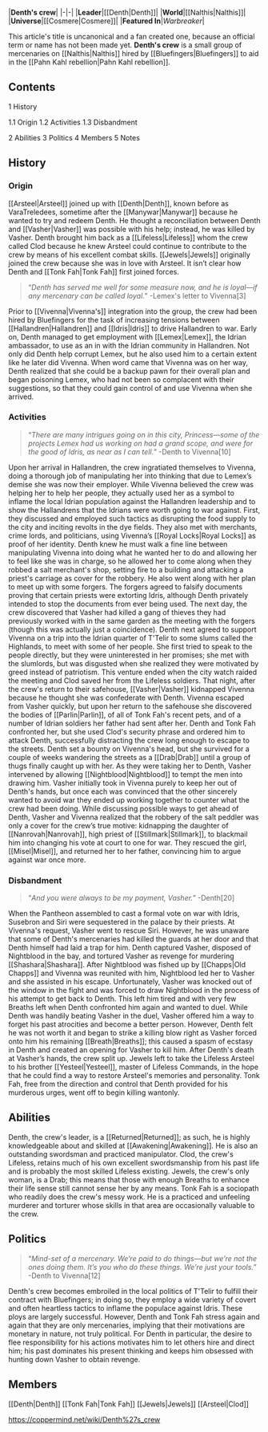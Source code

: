 |**Denth's crew**|
|-|-|
|**Leader**|[[Denth\|Denth]]|
|**World**|[[Nalthis\|Nalthis]]|
|**Universe**|[[Cosmere\|Cosmere]]|
|**Featured In**|*Warbreaker*|

This article's title is uncanonical and a fan created one, because an official term or name has not been made yet.
**Denth's crew** is a small group of mercenaries on [[Nalthis\|Nalthis]] hired by [[Bluefingers\|Bluefingers]] to aid in the [[Pahn Kahl rebellion\|Pahn Kahl rebellion]].

## Contents

1 History

1.1 Origin
1.2 Activities
1.3 Disbandment


2 Abilities
3 Politics
4 Members
5 Notes


## History
### Origin
[[Arsteel\|Arsteel]] joined up with [[Denth\|Denth]], known before as VaraTreledees, sometime after the [[Manywar\|Manywar]] because he wanted to try and redeem Denth. He thought a reconciliation between Denth and [[Vasher\|Vasher]] was possible with his help; instead, he was killed by Vasher. Denth brought him back as a [[Lifeless\|Lifeless]] whom the crew called Clod because he knew Arsteel could continue to contribute to the crew by means of his excellent combat skills. [[Jewels\|Jewels]] originally joined the crew because she was in love with Arsteel. It isn’t clear how Denth and [[Tonk Fah\|Tonk Fah]] first joined forces.

>“*Denth has served me well for some measure now, and he is loyal—if any mercenary can be called loyal.*”
\-Lemex's letter to Vivenna[3]

Prior to [[Vivenna\|Vivenna's]] integration into the group, the crew had been hired by Bluefingers for the task of increasing tensions between [[Hallandren\|Hallandren]] and [[Idris\|Idris]] to drive Hallandren to war. Early on, Denth managed to get employment with [[Lemex\|Lemex]], the Idrian ambassador, to use as an in with the Idrian community in Hallandren. Not only did Denth help corrupt Lemex, but he also used him to a certain extent like he later did Vivenna. When word came that Vivenna was on her way, Denth realized that she could be a backup pawn for their overall plan and began poisoning Lemex, who had not been so complacent with their suggestions, so that they could gain control of and use Vivenna when she arrived.

### Activities
>“*There are many intrigues going on in this city, Princess—some of the projects Lemex had us working on had a grand scope, and were for the good of Idris, as near as I can tell.*”
\-Denth to Vivenna[10]


Upon her arrival in Hallandren, the crew ingratiated themselves to Vivenna, doing a thorough job of manipulating her into thinking that due to Lemex’s demise she was now their employer. While Vivenna believed the crew was helping her to help her people, they actually used her as a symbol to inflame the local Idrian population against the Hallandren leadership and to show the Hallandrens that the Idrians were worth going to war against. First, they discussed and employed such tactics as disrupting the food supply to the city and inciting revolts in the dye fields. They also met with merchants, crime lords, and politicians, using Vivenna’s [[Royal Locks\|Royal Locks]] as proof of her identity.
Denth knew he must walk a fine line between manipulating Vivenna into doing what he wanted her to do and allowing her to feel like she was in charge, so he allowed her to come along when they robbed a salt merchant's shop, setting fire to a building and attacking a priest's carriage as cover for the robbery. He also went along with her plan to meet up with some forgers. The forgers agreed to falsify documents proving that certain priests were extorting Idris, although Denth privately intended to stop the documents from ever being used. The next day, the crew discovered that Vasher had killed a gang of thieves they had previously worked with in the same garden as the meeting with the forgers (though this was actually just a coincidence). Denth next agreed to support Vivenna on a trip into the Idrian quarter of T'Telir to some slums called the Highlands, to meet with some of her people. She first tried to speak to the people directly, but they were uninterested in her promises; she met with the slumlords, but was disgusted when she realized they were motivated by greed instead of patriotism. This venture ended when the city watch raided the meeting and Clod saved her from the Lifeless soldiers. That night, after the crew's return to their safehouse, [[Vasher\|Vasher]] kidnapped Vivenna because he thought she was confederate with Denth.
Vivenna escaped from Vasher quickly, but upon her return to the safehouse she discovered the bodies of [[Parlin\|Parlin]], of all of Tonk Fah's recent pets, and of a number of Idrian soldiers her father had sent after her. Denth and Tonk Fah confronted her, but she used Clod's security phrase and ordered him to attack Denth, successfully distracting the crew long enough to escape to the streets. Denth set a bounty on Vivenna's head, but she survived for a couple of weeks wandering the streets as a [[Drab\|Drab]] until a group of thugs finally caught up with her. As they were taking her to Denth, Vasher intervened by allowing [[Nightblood\|Nightblood]] to tempt the men into drawing him. Vasher initially took in Vivenna purely to keep her out of Denth's hands, but once each was convinced that the other sincerely wanted to avoid war they ended up working together to counter what the crew had been doing. While discussing possible ways to get ahead of Denth, Vasher and Vivenna realized that the robbery of the salt peddler was only a cover for the crew’s true motive: kidnapping the daughter of [[Nanrovah\|Nanrovah]], high priest of [[Stillmark\|Stillmark]], to blackmail him into changing his vote at court to one for war. They rescued the girl, [[Misel\|Misel]], and returned her to her father, convincing him to argue against war once more.

### Disbandment
>“*And you were always to be my payment, Vasher.*”
\-Denth[20]

When the Pantheon assembled to cast a formal vote on war with Idris, Susebron and Siri were sequestered in the palace by their priests. At Vivenna's request, Vasher went to rescue Siri. However, he was unaware that some of Denth's mercenaries had killed the guards at her door and that Denth himself had laid a trap for him. Denth captured Vasher, disposed of Nightblood in the bay, and tortured Vasher as revenge for murdering [[Shashara\|Shashara]]. After Nightblood was fished up by [[Chapps\|Old Chapps]] and Vivenna was reunited with him, Nightblood led her to Vasher and she assisted in his escape. Unfortunately, Vasher was knocked out of the window in the fight and was forced to draw Nightblood in the process of his attempt to get back to Denth. This left him tired and with very few Breaths left when Denth confronted him again and wanted to duel. While Denth was handily beating Vasher in the duel, Vasher offered him a way to forget his past atrocities and become a better person. However, Denth felt he was not worth it and began to strike a killing blow right as Vasher forced onto him his remaining [[Breath\|Breaths]]; this caused a spasm of ecstasy in Denth and created an opening for Vasher to kill him.
After Denth's death at Vasher’s hands, the crew split up. Jewels left to take the Lifeless Arsteel to his brother [[Yesteel\|Yesteel]], master of Lifeless Commands, in the hope that he could find a way to restore Arsteel's memories and personality. Tonk Fah, free from the direction and control that Denth provided for his murderous urges, went off to begin killing wantonly.

## Abilities
Denth, the crew's leader, is a [[Returned\|Returned]]; as such, he is highly knowledgeable about and skilled at [[Awakening\|Awakening]]. He is also an outstanding swordsman and practiced manipulator. Clod, the crew's Lifeless, retains much of his own excellent swordsmanship from his past life and is probably the most skilled Lifeless existing. Jewels, the crew's only woman, is a Drab; this means that those with enough Breaths to enhance their life sense still cannot sense her by any means. Tonk Fah is a sociopath who readily does the crew's messy work. He is a practiced and unfeeling murderer and torturer whose skills in that area are occasionally valuable to the crew.

## Politics
>“*Mind-set of a mercenary. We’re paid to do things—but we’re not the ones doing them. It’s you who do these things. We’re just your tools.*”
\-Denth to Vivenna[12]


Denth's crew becomes embroiled in the local politics of T'Telir to fulfill their contract with Bluefingers; in doing so, they employ a wide variety of covert and often heartless tactics to inflame the populace against Idris. These ploys are largely successful. However, Denth and Tonk Fah stress again and again that they are only mercenaries, implying that their motivations are monetary in nature, not truly political. For Denth in particular, the desire to flee responsibility for his actions motivates him to let others hire and direct him; his past dominates his present thinking and keeps him obsessed with hunting down Vasher to obtain revenge.

## Members

[[Denth\|Denth]]
[[Tonk Fah\|Tonk Fah]]
[[Jewels\|Jewels]]
[[Arsteel\|Clod]]



https://coppermind.net/wiki/Denth%27s_crew